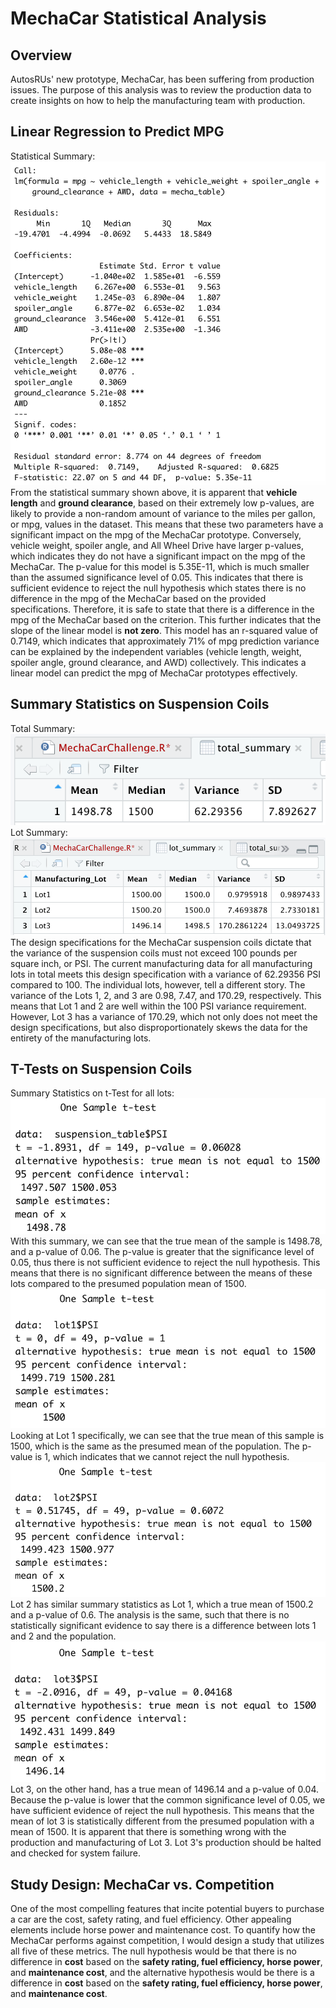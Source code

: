# MechaCar Statistical Analysis

## Overview
AutosRUs' new prototype, MechaCar, has been suffering from production issues. The purpose of this analysis was to review the production data to create insights on how to help the manufacturing team with production.

## Linear Regression to Predict MPG
Statistical Summary:
![D1](https://github.com/carrotdip/MechaCar_Statistical_Analysis/blob/755705f8197e4ead8ce729101bac0b93b3a6bcf2/Deliverable%201%20-%20Summary%20LR.png)\
From the statistical summary shown above, it is apparent that **vehicle length** and **ground clearance**, based on their extremely low p-values, are likely to provide a non-random amount of variance to the miles per gallon, or mpg, values in the dataset.  This means that these two parameters have a significant impact on the mpg of the MechaCar prototype. Conversely, vehicle weight, spoiler angle, and All Wheel Drive have larger p-values, which indicates they do not have a significant impact on the mpg of the MechaCar.
The p-value for this model is 5.35E-11, which is much smaller than the assumed significance level of 0.05. This indicates that there is sufficient evidence to reject the null hypothesis which states there is no difference in the mpg of the MechaCar based on the provided specifications. Therefore, it is safe to state that there is a difference in the mpg of the MechaCar based on the criterion. This further indicates that the slope of the linear model is **not zero**. 
This model has an r-squared value of 0.7149, which indicates that approximately 71% of mpg prediction variance can be explained by the independent variables (vehicle length, weight, spoiler angle, ground clearance, and AWD) collectively. This indicates a linear model can predict the mpg of MechaCar prototypes effectively. 

## Summary Statistics on Suspension Coils
Total Summary:\
![D2](https://github.com/carrotdip/MechaCar_Statistical_Analysis/blob/078dee3a1667880b43d1a5baac69d29a18339c1c/Deliverable%202%20-%20total_summary.png)\
Lot Summary:
![D2.1](https://github.com/carrotdip/MechaCar_Statistical_Analysis/blob/078dee3a1667880b43d1a5baac69d29a18339c1c/Deliverable%202%20-%20lot_summary.png)\
The design specifications for the MechaCar suspension coils dictate that the variance of the suspension coils must not exceed 100 pounds per square inch, or PSI. The current manufacturing data for all manufacturing lots in total meets this design specification with a variance of 62.29356 PSI compared to 100. The individual lots, however, tell a different story. The variance of the Lots 1, 2, and 3 are 0.98, 7.47, and 170.29, respectively. This means that Lot 1 and 2 are well within the 100 PSI variance requirement. However, Lot 3 has a variance of 170.29, which not only does not meet the design specifications, but also disproportionately skews the data for the entirety of the manufacturing lots. 

## T-Tests on Suspension Coils
Summary Statistics on t-Test for all lots:
![D3](https://github.com/carrotdip/MechaCar_Statistical_Analysis/blob/71e26a1dba29a7c1e60a6f5913bee1dbd8656ded/Deliverable%203%20-%20t-Test.png)\
With this summary, we can see that the true mean of the sample is 1498.78, and a p-value of 0.06. The p-value is greater that the significance level of 0.05, thus there is not sufficient evidence to reject the null hypothesis. This means that there is no significant difference between the means of these lots compared to the presumed population mean of 1500. 
![D3.1](https://github.com/carrotdip/MechaCar_Statistical_Analysis/blob/858ece3fa12ccc65dbf0461573c94c63e0e4ede0/Deliverable%203%20-%20Lot%201%20t-Test.png)\
Looking at Lot 1 specifically, we can see that the true mean of this sample is 1500, which is the same as the presumed mean of the population. The p-value is 1, which indicates that we cannot reject the null hypothesis. 
![D3.2](https://github.com/carrotdip/MechaCar_Statistical_Analysis/blob/8f22caf0c75ef12a376b07ea47115f77cde248f0/Deliverable%203%20-%20Lot%202%20t-Test.png)\
Lot 2 has similar summary statistics as Lot 1, which a true mean of 1500.2 and a p-value of 0.6. The analysis is the same, such that there is no statistically significant evidence to say there is a difference between lots 1 and 2 and the population. 
![D3.3](https://github.com/carrotdip/MechaCar_Statistical_Analysis/blob/8f22caf0c75ef12a376b07ea47115f77cde248f0/Deliverable%203%20-%20Lot%203%20t-Test.png)\
Lot 3, on the other hand, has a true mean of 1496.14 and a p-value of 0.04. Because the p-value is lower that the common significance level of 0.05, we have sufficient evidence of reject the null hypothesis. This means that the mean of lot 3 is statistically different from the presumed population with a mean of 1500. 
It is apparent that there is something wrong with the production and manufacturing of Lot 3. Lot 3's production should be halted and checked for system failure. 

## Study Design: MechaCar vs. Competition
One of the most compelling features that incite potential buyers to purchase a car are the cost, safety rating, and fuel efficiency. Other appealing elements include horse power and maintenance cost. To quantify how the MechaCar performs against competition, I would design a study that utilizes all five of these metrics. The null hypothesis would be that there is no difference in **cost** based on the **safety rating, fuel efficiency, horse power**, and **maintenance cost**, and the alternative hypothesis would be there is a difference in **cost** based on the **safety rating, fuel efficiency, horse power**, and **maintenance cost**.
